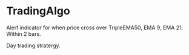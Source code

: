 # TradingAlgo

Alert indicator for when price cross over TripleEMA50, EMA 9, EMA 21. Within 2 bars. 

Day trading stratergy. 

